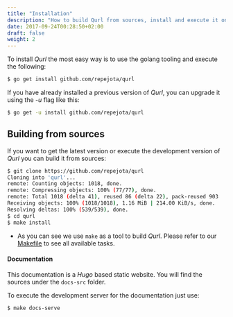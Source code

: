 ```yaml
---
title: "Installation"
description: "How to build Qurl from sources, install and execute it on any host."
date: 2017-09-24T00:28:50+02:00
draft: false
weight: 2
---
```

To install *Qurl* the most easy way is to use the golang tooling and execute
the following:

```bash
$ go get install github.com/repejota/qurl
```

If you have already installed a previous version of *Qurl*, you can upgrade it
using the *-u* flag like this:

```bash
$ go get -u install github.com/repejota/qurl
```

## Building from sources

If you want to get the latest version or execute the development version of
*Qurl* you can build it from sources:

```bash
$ git clone https://github.com/repejota/qurl
Cloning into 'qurl'...
remote: Counting objects: 1018, done.
remote: Compressing objects: 100% (77/77), done.
remote: Total 1018 (delta 41), reused 86 (delta 22), pack-reused 903
Receiving objects: 100% (1018/1018), 1.16 MiB | 214.00 KiB/s, done.
Resolving deltas: 100% (539/539), done.
$ cd qurl
$ make install
```

* As you can see we use `make` as a tool to build *Qurl*. Please refer to our
  [Makefile](https://github.com/repejota/qurl/blob/master/Makefile) to see all
  available tasks.

#### Documentation

This documentation is a *Hugo* based static website. You will find the sources
under the `docs-src` folder.

To execute the development server for the documentation just use:

```bash
$ make docs-serve
```